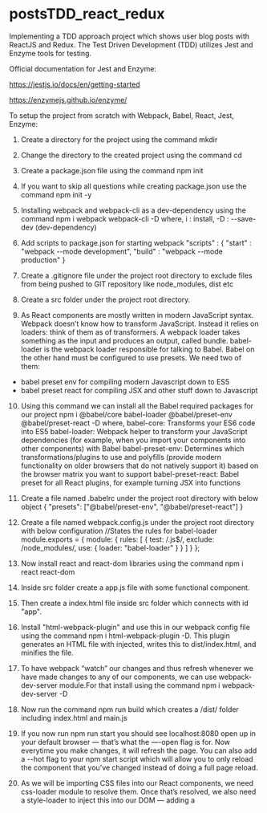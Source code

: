 # postsTDD_react_redux
Implementing a TDD approach project which shows user blog posts with ReactJS and Redux. The Test Driven Development (TDD) utilizes Jest and Enzyme tools for testing.

Official documentation for Jest and Enzyme:

https://jestjs.io/docs/en/getting-started

https://enzymejs.github.io/enzyme/

To setup the project from scratch with Webpack, Babel, React, Jest, Enzyme:
1. Create a directory for the project using the command  mkdir <project-name>

2. Change the directory to the created project using the command  cd <project-name>

3. Create a package.json file using the command  npm init

4. If you want to skip all questions while creating package.json use the command  npm init -y

5. Installing webpack and webpack-cli as a dev-dependency using the command   npm i webpack webpack-cli -D
where,  i : install, -D : --save-dev (dev-dependency)

6. Add scripts to package.json for starting webpack 
    "scripts" : {
        "start" : "webpack --mode development",
        "build" : "webpack --mode production"
    }

7. Create a .gitignore file under the project root directory to exclude files from being pushed to GIT repository like node_modules, dist etc

8. Create a src folder under the project root directory.

9. As React components are mostly written in modern JavaScript syntax. Webpack doesn’t know how to transform JavaScript. Instead it relies on   loaders: think of them as of transformers. A webpack loader takes something as the input and produces an output, called bundle.
babel-loader is the webpack loader responsible for talking to Babel. 
Babel on the other hand must be configured to use presets. We need two of them:
 - babel preset env for compiling modern Javascript down to ES5
 - babel preset react for compiling JSX and other stuff down to Javascript

10. Using this command we can install all the Babel required packages for our project
    npm i @babel/core babel-loader @babel/preset-env @babel/preset-react -D
    where,
    babel-core: Transforms your ES6 code into ES5
    babel-loader: Webpack helper to transform your JavaScript dependencies (for example, when you import your components into other components) with Babel
    babel-preset-env: Determines which transformations/plugins to use and polyfills (provide modern functionality on older browsers that do not natively support it) based on the browser matrix you want to support
    babel-preset-react: Babel preset for all React plugins, for example turning JSX into functions

11. Create a file named .babelrc under the project root directory with below object
    {
    "presets": ["@babel/preset-env", "@babel/preset-react"]
    }

12. Create a file named webpack.config.js under the project root directory with below configuration
    //States the rules for babel-loader
    module.exports = {
    module: {
        rules: [
        {
            test: /\.js$/,
            exclude: /node_modules/,
            use: {
            loader: "babel-loader"
            }
        }
        ]
    }
    };

13. Now install react and react-dom libraries using the command   npm i react react-dom

14. Inside src folder create a app.js file with some functional component.

15. Then create a index.html file inside src folder which connects with id "app".

16. Install "html-webpack-plugin" and use this in our webpack config file using the command  npm i html-webpack-plugin -D. This plugin generates an HTML file with <script>...</script> injected, writes this to dist/index.html, and minifies the file.

17. To have webpack “watch” our changes and thus refresh whenever we have made changes to any of our components, we can use webpack-dev-server module.For that install using the command  npm i webpack-dev-server -D

18. Now run the command  npm run build  which creates a /dist/ folder including index.html and main.js

19. If you now run   npm run start    you should see localhost:8080 open up in your default browser — that’s what the —-open flag is for. Now everytime you make changes, it will refresh the page. You can also add a --hot flag to your npm start script which will allow you to only reload the component that you’ve changed instead of doing a full page reload.

20. As we will be importing CSS files into our React components, we need css-loader module to resolve them. Once that’s resolved, we also need a style-loader to inject this into our DOM — adding a <style> tag into the <head> element of our HTML. Add a dev-dependency using the command     npm i css-loader style-loader -D
Note that the order of adding these loaders is important. First, we need to resolve the CSS files before adding them to the DOM with the style-loader. By default, webpack uses the loaders from the right (last element in the array) to the left (first element in the array).

21. Webpack 4 by default has a default entry point of   index.js  in your src folder. If you would like to point to a different file, you can do so by specifying an entry point in your webpack config file as  "./src/app.js".

22. Install Jest which is a JS test runner and helpful for adding assertions.Use the command to add it is as dev-dependency                      npm install --save-dev jest

23. Install Enzyme which is a JavaScript Testing utility for React that makes it easier to test your React Components' output. You can also manipulate, traverse, and in some ways simulate runtime given the output. Use the command  npm i --save-dev enzyme

24. Install Enzyme adapter which is required to provide compatibility to different React versions. Use the command                              npm i -D  enzyme-adapter-react-16

25. Add a test script in package.json  "test": "jest"

26. To setup enzyme create a setupTests.js file with below configurations
    import Enzyme from 'enzyme';
    import EnzymeAdapter from 'enzyme-adapter-react-16';
    Enzyme.configure({adapter : new EnzymeAdapter()});

27. Create a components folder -> header component folder  -> index.js

28. Create app.scss file in src folder

29. Install node-sass package for writing Sass files using the command  npm i node-sass -D

30. To make CSS modular using webpack this means class name will be scoped locally and specific to only the component in question.Add below configurations in webpack config file
    {
            test: /\.css$/,
            use: [
            {
                loader: "style-loader"
            },
            {
                loader: "css-loader",
                options: {
                modules: true,
                importLoaders: 1,
                localIdentName: "[name]_[local]_[hash:base64]",
                sourceMap: true,
                minimize: true
                }
            }
            ]
    }
As we need to give options, each loader is now an object with a key-value pair. To enable CSS modules, we need to set module option for css-loader to be true. The importLoaders option configures how many loaders before css-loader should be applied. For example, sass-loader would have to come before css-loader.
The localIdentName allows you to configure the generated identification.
[name] will take the name of your component
[local] is the name of your class/id
[hash:base64] is the randomly generated hash which will be unique in every component’s CSS
To make this a bit more visual, I’ll give you an example. Say I have a component named Form and I have a button with a CSS class primaryButton. I also have another component called Search and a button in it with a CSS class primaryButton. However, both of these classes have different CSS:
Form button.primaryButton {
  background-color: green;
}
Search button.primaryButton {
  background-color: blue;
}
When webpack bundles your application, depending on which CSS comes latest, both of your buttons could have the color green or blue instead of Form having green and Search having blue.
As you can see, the button class name in the Form component is different to the one in the Search component — their naming starts with the name of the component, class name, and unique hash code.
So with this, you won’t have to worry about whether you have given the same class name throughout your whole application — you only have to worry about whether you have used it in the same component.

31. Install babel-jest and it will automatically compile JavaScript code using Babel, the command used is  npm i babel-jest -D

32. Place setupTests.js inside src folder and add the jest configuration in package.json provided below
    "jest":{
        "setupFilesAfterEnv": ["<rootDir>src/setupTests.js"]
    }
Note: If not configured then it throws   TypeError: Cannot read property 'find' of undefined
Some alternatives are run command  npm cache verify

33. Install prop-types to check in the component(data type check) as a dependency using the command   npm i --save prop-types

34. Install check-prop-types to check prop-types in testing as a dev-dependency using the command   npm i check-prop-types -D

35. Install redux, react-redux and redux-thunk as dependencies using the command  npm i redux react-redux redux-thunk

36. Create reducers folder, then create two files one is a postsReducer.js and another is index.js. In index file of reducers use combineReducers method to add reducers.

37. Create a file named as createStore.js in src folder, add middlewares and create a store with middlewares like redux-thunk.

38. Inside index.js main file import Provider and store for rendering the application.

39. Create postsReducer.test.js to test posts reducer

40. Create actions folder under src folder, then add types.js to add constants for action type.

41. Axios used to create asynchronous requests, moxios used in integration tests to mock response from the API's.

42. Create a button component with unit tests.

43. Create actions for the button with unit tests.

44. Install axios as dev-dependency using the command  npm i axios -D

45. Easiest way to fix this 'regeneratorRuntime not defined issue' in your console:
You don't have to install any unnecessary plugins. Just add:
<script src="https://unpkg.com/regenerator-runtime@0.13.1/runtime.js"></script>
inside of the body in your index.html. Now regeneratorRuntime should be defined once you run babel and now your async/await functions should be compiled successfully into ES2015.
If the above solution doesn't work in some case then try another fix mentioned below:
npm i @babel/plugin-transform-runtime -D
npm i @babel/runtime
Later add into .babelrc
"plugins": [
        ["@babel/plugin-transform-runtime",
          {
            "regenerator": true
          }
        ]
      ]

46. If you get this error -> Uncaught Error: Actions must be plain objects. Use custom middleware for async actions.
Then change the way how actions dispatch using async/await like   export const fetchPosts = () => async dispatch {}

47. Install moxios as a dev-dependency using the command  npm i moxios -D

48. npm view <package-name> versions command is used to check package versions.
    
49. Some git commands used while commiting and push code to this repository are
    . git status
    . git pull
    . git checkout -b new_branch_name
    . git branch -a
    . git branch -d
    . git add *
    . git reset HEAD file_name  /* remove file which was added */
    . git commit -m "comments"
    . git push origin feature_branch_name  /* push files to origin/master branch */

49. Adding git hooks using husky(Husky can prevent bad git commit, git push) npm package using the below commands and configuration

    npm install husky --save-dev

    In package.json, add the below configuration (CI=true is used to disable watcher on npm test)
    {
        "husky": {
            "hooks": {
            "pre-commit": "npm test",
            "pre-push": "CI=true npm test",
            }
        }
    }

50. Using git hooks in the project will initially run all the tests before git commit or push.

